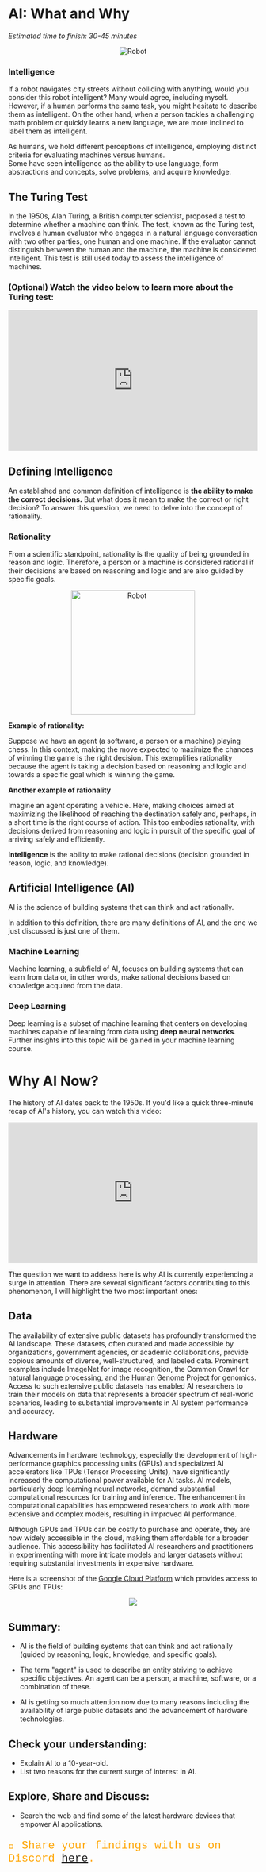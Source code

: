 # AI: What and Why

_Estimated time to finish: 30-45 minutes_

<p align="center">
  <img src="../../images/intell-1.png" alt="Robot" />
</p>

### Intelligence

If a robot navigates city streets without colliding with anything, would you consider this robot intelligent? Many would agree, including myself. However, if a human performs the same task, you might hesitate to describe them as intelligent. On the other hand, when a person tackles a challenging math problem or quickly learns a new language, we are more inclined to label them as intelligent.

<aside>
As humans, we hold different perceptions of intelligence, employing distinct criteria for evaluating machines versus humans.
</aside>
Some have seen intelligence as the ability to use language, form abstractions and concepts, solve problems, and acquire knowledge.

## The Turing Test

In the 1950s, Alan Turing, a British computer scientist, proposed a test to determine whether a machine can think. The test, known as the Turing test, involves a human evaluator who engages in a natural language conversation with two other parties, one human and one machine. If the evaluator cannot distinguish between the human and the machine, the machine is considered intelligent. This test is still used today to assess the intelligence of machines.

### (Optional) Watch the video below to learn more about the Turing test:

<div style="position: relative; padding-bottom: 56.25%; height: 0;">
<iframe src="https://www.youtube.com/embed/3wLqsRLvV-c" frameborder="0" webkitallowfullscreen mozallowfullscreen allowfullscreen style="position: absolute; top: 0; left: 0; width: 100%; height: 100%;"></iframe>
</div>

## Defining Intelligence

An established and common definition of intelligence is **the ability to make the correct decisions.** But what does it mean to make the correct or right decision? To answer this question, we need to delve into the concept of rationality.

### Rationality

From a scientific standpoint, rationality is the quality of being grounded in reason and logic. Therefore, a person or a machine is considered rational if their decisions are based on reasoning and logic and are also guided by specific goals.

<p align="center">
  <img src="../../images/rationality-1.png" width = "250px" alt="Robot" />
</p>

**Example of rationality:**

Suppose we have an agent (a software, a person or a machine) playing chess. In this context, making the move expected to maximize the chances of winning the game is the right decision. This exemplifies rationality because the agent is taking a decision based on reasoning and logic and towards a specific goal which is winning the game.

**Another example of rationality**

Imagine an agent operating a vehicle. Here, making choices aimed at maximizing the likelihood of reaching the destination safely and, perhaps, in a short time is the right course of action. This too embodies rationality, with decisions derived from reasoning and logic in pursuit of the specific goal of arriving safely and efficiently.

<aside>

**Intelligence** is the ability to make rational decisions (decision grounded in reason, logic, and knowledge).

</aside>

## Artificial Intelligence (AI)

<aside>
AI is the science of building systems that can think and act rationally.

</aside>

In addition to this definition, there are many definitions of AI, and the one we just discussed is just one of them.

### Machine Learning

Machine learning, a subfield of AI, focuses on building systems that can learn from data or, in other words, make rational decisions based on knowledge acquired from the data.

### Deep Learning

Deep learning is a subset of machine learning that centers on developing machines capable of learning from data using **deep neural networks**. Further insights into this topic will be gained in your machine learning course.

# Why AI Now?

The history of AI dates back to the 1950s. If you'd like a quick three-minute recap of AI's history, you can watch this video:

<div style="position: relative; padding-bottom: 56.25%; height: 0;">
<iframe src="https://www.youtube.com/embed/056v4OxKwlI" frameborder="0" webkitallowfullscreen mozallowfullscreen allowfullscreen style="position: absolute; top: 0; left: 0; width: 100%; height: 100%;"></iframe>
</div>

The question we want to address here is why AI is currently experiencing a surge in attention. There are several significant factors contributing to this phenomenon, I will highlight the two most important ones:

## Data

The availability of extensive public datasets has profoundly transformed the AI landscape. These datasets, often curated and made accessible by organizations, government agencies, or academic collaborations, provide copious amounts of diverse, well-structured, and labeled data. Prominent examples include ImageNet for image recognition, the Common Crawl for natural language processing, and the Human Genome Project for genomics. Access to such extensive public datasets has enabled AI researchers to train their models on data that represents a broader spectrum of real-world scenarios, leading to substantial improvements in AI system performance and accuracy.

## Hardware

Advancements in hardware technology, especially the development of high-performance graphics processing units (GPUs) and specialized AI accelerators like TPUs (Tensor Processing Units), have significantly increased the computational power available for AI tasks. AI models, particularly deep learning neural networks, demand substantial computational resources for training and inference. The enhancement in computational capabilities has empowered researchers to work with more extensive and complex models, resulting in improved AI performance.

Although GPUs and TPUs can be costly to purchase and operate, they are now widely accessible in the cloud, making them affordable for a broader audience. This accessibility has facilitated AI researchers and practitioners in experimenting with more intricate models and larger datasets without requiring substantial investments in expensive hardware.

Here is a screenshot of the [Google Cloud Platform](https://cloud.google.com/) which provides access to GPUs and TPUs:

<p align="center">
  <img src="../../images/gcp-gpu.png"  />
</p>

## Summary:

- AI is the field of building systems that can think and act rationally (guided by reasoning, logic, knowledge, and specific goals).

- The term "agent" is used to describe an entity striving to achieve specific objectives. An agent can be a person, a machine, software, or a combination of these.

- AI is getting so much attention now due to many reasons including the availability of large public datasets and the advancement of hardware technologies.

## Check your understanding:

- Explain AI to a 10-year-old.
- List two reasons for the current surge of interest in AI.

## Explore, Share and Discuss:

- Search the web and find some of the latest hardware devices that empower AI applications.

<p style=" align:center;font-size:160%;font-family:courier; color:orange;">
  💬 Share your findings with us on Discord <a target = "_blank" href="https://discord.com/channels/1167059986019520563/1167060638300913786">here</a>.
  </p>
